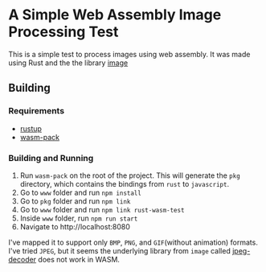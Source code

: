 # A Simple Web Assembly Image Processing Test 

This is a simple test to process images using web assembly. It was made using Rust and the the library [image](https://github.com/PistonDevelopers/image)

## Building 

### Requirements

* [rustup](https://rustup.rs)
* [wasm-pack](https://github.com/rustwasm/wasm-pack)

### Building and Running

1. Run `wasm-pack` on the root of the project. This will generate the `pkg` directory, which contains the bindings from `rust` to `javascript`.
2. Go to `www` folder and run `npm install`
3. Go to `pkg` folder and run `npm link`
4. Go to `www` folder and run `npm link rust-wasm-test`
5. Inside `www` folder, run `npm run start`
6. Navigate to http://localhost:8080

I've mapped it to support only `BMP`, `PNG`, and `GIF`(without animation) formats. I've tried `JPEG`, but it seems the underlying library from `image` called [jpeg-decoder](https://github.com/kaksmet/jpeg-decoder) does not work in WASM.